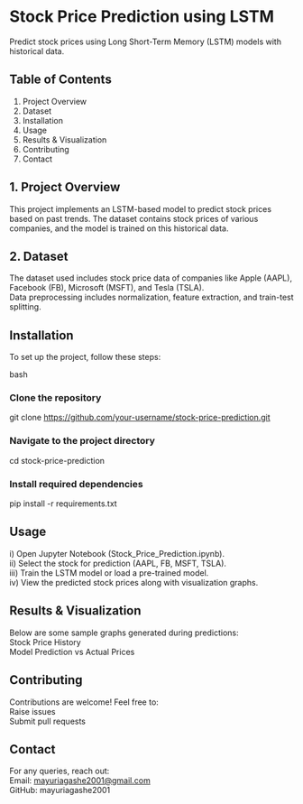 # Stock Price Prediction using LSTM
Predict stock prices using Long Short-Term Memory (LSTM) models with historical data.

## Table of Contents
1. Project Overview <br>
2. Dataset <br>
3. Installation <br>
4. Usage <br>
5. Results & Visualization <br>
6. Contributing <br>
7. Contact <br>

## 1. Project Overview
This project implements an LSTM-based model to predict stock prices based on past trends. The dataset contains stock prices of various companies, and the model is trained on this historical data.

## 2. Dataset
The dataset used includes stock price data of companies like Apple (AAPL), Facebook (FB), Microsoft (MSFT), and Tesla (TSLA).<br>
Data preprocessing includes normalization, feature extraction, and train-test splitting.

## Installation
To set up the project, follow these steps:

bash
### Clone the repository
git clone https://github.com/your-username/stock-price-prediction.git

### Navigate to the project directory
cd stock-price-prediction

### Install required dependencies
pip install -r requirements.txt

## Usage
i) Open Jupyter Notebook (Stock_Price_Prediction.ipynb). <br>
ii) Select the stock for prediction (AAPL, FB, MSFT, TSLA). <br>
iii) Train the LSTM model or load a pre-trained model. <br>
iv) View the predicted stock prices along with visualization graphs.

## Results & Visualization
Below are some sample graphs generated during predictions:<br>
Stock Price History <br>
Model Prediction vs Actual Prices

## Contributing
Contributions are welcome! Feel free to:<br>
Raise issues<br>
Submit pull requests

## Contact
For any queries, reach out: <br>
Email: mayuriagashe2001@gmail.com <br>
GitHub: mayuriagashe2001
